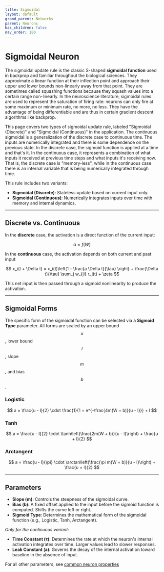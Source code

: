 ```yaml
---
title: Sigmoidal
layout: default
grand_parent: Networks
parent: Neurons
has_children: false
nav_order: 180
---
```


# Sigmoidal Neuron

The sigmoidal update rule is the classic S-shaped **sigmoidal function** used in backprop and familiar throughout the biological sciences. They approximate a linear function at their inflection point and approach their upper and lower bounds non-linearly away from that point. They are sometimes called squashing functions because they squash values into a certain range non-linearly. In the neuroscience literature, sigmoidal rules are used to represent the saturation of firing rate: neurons can only fire at some maximum or minimum rate, no more, no less. They have the advantage of being differentiable and are thus in certain gradient descent algorithms like backprop.

This page covers two types of sigmoidal update rule, labeled "Sigmoidal (Discrete)" and "Sigmoidal (Continuous)" in the application. The continuous sigmoidal is a generalization of the discrete case to continuous time. The inputs are numerically integrated and there is some dependence on the previous state. In the discrete case, the sigmoid function is applied at a time and that's it. In the continuous case, it represents a combination of what inputs it received at previous time steps and what inputs it's receiving now. That is, the discrete case is "memory-less", while in the continuous case there is an internal variable that is being numerically integrated through time.

This rule includes two variants:

- **Sigmoidal (Discrete)**: Stateless update based on current input only.
- **Sigmoidal (Continuous)**: Numerically integrates inputs over time with memory and internal dynamics.

---

## Discrete vs. Continuous

In the **discrete** case, the activation is a direct function of the current input:

$$
a = f(W)
$$

In the **continuous** case, the activation depends on both current and past input:

$$
x_i(t + \Delta t) = x_i(t)\left(1 - \frac{a \Delta t}{\tau} \right) + \frac{\Delta t}{\tau} \sum_j w_{ji} r_j(t) + \zeta
$$

This net input is then passed through a sigmoid nonlinearity to produce the activation.

---

## Sigmoidal Forms

The specific form of the sigmoidal function can be selected via a **Sigmoid Type** parameter. All forms are scaled by an upper bound $$u$$, lower bound $$l$$, slope $$m$$, and bias $$b$$.

### Logistic

$$
a = \frac{u - l}{2} \cdot \frac{1}{1 + e^{-\frac{4m(W + b)}{u - l}}} + l
$$

### Tanh

$$
a = \frac{u - l}{2} \cdot \tanh\left(\frac{2m(W + b)}{u - l}\right) + \frac{u + l}{2}
$$

### Arctangent

$$
a = \frac{u - l}{\pi} \cdot \arctan\left(\frac{\pi m(W + b)}{u - l}\right) + \frac{u + l}{2}
$$

---

## Parameters

- **Slope (m)**: Controls the steepness of the sigmoidal curve.
- **Bias (b)**: A fixed offset applied to the input before the sigmoid function is computed. Shifts the curve left or right.
- **Sigmoid Type**: Determines the mathematical form of the sigmoidal function (e.g., Logistic, Tanh, Arctangent).

_Only for the continuous variant:_

- **Time Constant (τ)**: Determines the rate at which the neuron's internal activation integrates over time. Larger values lead to slower responses.
- **Leak Constant (a)**: Governs the decay of the internal activation toward baseline in the absence of input.

For all other parameters, see [common neuron properties](/docs/network/neurons/index#common-neuron-properties)